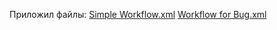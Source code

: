 Приложил файлы:
[Simple Workflow.xml](https://github.com/loshkarevev/Homeworks/blob/main/09-ci-01-intro/Simple%20Workflow.xml)
[Workflow for Bug.xml](https://github.com/loshkarevev/Homeworks/blob/main/09-ci-01-intro/Workflow%20for%20Bug.xml)
